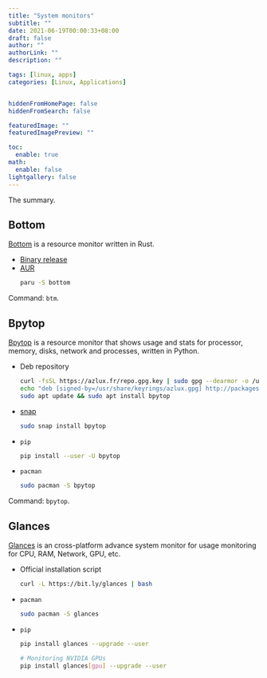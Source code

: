 ```yaml
---
title: "System monitors"
subtitle: ""
date: 2021-06-19T00:00:33+08:00
draft: false
author: ""
authorLink: ""
description: ""

tags: [linux, apps]
categories: [Linux, Applications]


hiddenFromHomePage: false
hiddenFromSearch: false

featuredImage: ""
featuredImagePreview: ""

toc:
  enable: true
math:
  enable: false
lightgallery: false
---
```


The summary.

<!--more-->

## Bottom

[Bottom](https://github.com/clementtsang/bottom) is a resource monitor written in Rust.

- [Binary release](https://github.com/ClementTsang/bottom/releases)
- [AUR](https://aur.archlinux.org/packages/bottom/)
  ```bash
  paru -S bottom
  ```

Command: `btm`.

## Bpytop

[Bpytop](https://github.com/aristocratos/bpytop) is a resource monitor that shows usage and stats for processor, memory, disks, network and processes, written in Python.

- Deb repository
  ```bash
  curl -fsSL https://azlux.fr/repo.gpg.key | sudo gpg --dearmor -o /usr/share/keyrings/azlux.gpg
  echo "deb [signed-by=/usr/share/keyrings/azlux.gpg] http://packages.azlux.fr/debian/ buster main" | sudo tee /etc/apt/sources.list.d/azlux.list > /dev/null
  sudo apt update && sudo apt install bpytop
  ```
- [snap](https://snapcraft.io/bpytop)
  ```bash
  sudo snap install bpytop
  ```
- `pip`
  ```bash
  pip install --user -U bpytop
  ```
- `pacman`
  ```bash
  sudo pacman -S bpytop
  ```

Command: `bpytop`.

## Glances

[Glances](https://nicolargo.github.io/glances/) is an cross-platform advance system monitor for usage monitoring for CPU, RAM, Network, GPU, etc.

- Official installation script
  ```bash
  curl -L https://bit.ly/glances | bash
  ```
- `pacman`
  ```bash
  sudo pacman -S glances
  ```
- `pip`
  ```bash
  pip install glances --upgrade --user

  # Monitoring NVIDIA GPUs
  pip install glances[gpu] --upgrade --user
  ```
